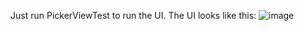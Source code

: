 Just run PickerViewTest to run the UI. The UI looks like this:
![image](https://github.com/aakarshsingh/MovieProjectRevival/assets/6056091/92929ab7-34f3-4378-a752-c19a43f8ecdc)
